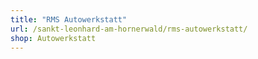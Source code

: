 ```yaml
---
title: "RMS Autowerkstatt"
url: /sankt-leonhard-am-hornerwald/rms-autowerkstatt/
shop: Autowerkstatt
---
```

